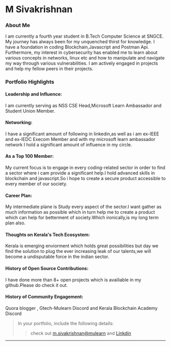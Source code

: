 # M Sivakrishnan

### About Me
I am currently a fourth year student in B.Tech Computer Science at SNGCE. My journey has always been for my unquenched thirst for knowledge. I have a foundation in coding Blockchain,Javascript and Postman Api. Furthermore, my interest in cybersecurity has enabled me to learn about various concepts in networks, linux etc and how to manipulate and navigate my way through various vulnerabilities. I am actively engaged in projects and help my fellow peers in their projects.


### Portfolio Highlights



#### Leadership and Influence: 

I am currently serving as NSS CSE Head,Microsoft Learn Ambassador and Student Union Member.

#### Networking: 

I have a significant amount of following in linkedin,as well as i am ex-IEEE and ex-IEDC Execom Member and with my microsoft learn ambassador network I hold a significant amount of influence in my circle.

#### As a Top 100 Member: 

My current focus is to engage in every coding-related sector in order to find a sector where i cam provide a significant help.I hold advanced skills in blockchain and javascript.So i hope to create a secure product accessible to every member of our society.

#### Career Plan: 

My intermediate plane is Study every aspect of the sector.I want gather as much information as possible which in turn help me to create a product which can help for betterment of society.Which ironically,is my long term plan also.

#### Thoughts on Kerala's Tech Ecosystem: 

Kerala is emerging enviorment which holds great possibilities but day we find the solution to plug the ever increasing leak of our talents,we will become a undisputable force in the indian sector.

#### History of Open Source Contributions:

I have done more than 8+ open projects which is availiable in my github.Please do check it out.

#### History of Community Engagement:

Quora blogger , Gtech-Mulearn Discord and Kerala Blockchain Academy Discord

> In your portfolio, include the following details:
>> check out [m.sivakrishnan@mulearn](./profile/m.sivakrishnan@mulearn) 
>> and [Linkdin](https://www.linkedin.com/in/m-sivakrishnan/) 
---

